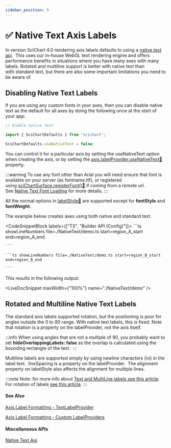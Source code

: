 ```yaml
---
sidebar_position: 9
---
```


# ✅ Native Text Axis Labels

In version SciChart 4.0 rendering axis labels defaults to using a [native text api](/docs/2d-charts/miscellaneous-apis/native-text-api/index.md).  This uses our in-house WebGL text rendering engine and offers performance benefits in situations where you have many axes with many labels. Rotated and multiline support is better with native text than with standard text, but there are also some important limitations you need to be aware of.

Disabling Native Text Labels
----------------------------

If you are using any custom fonts in your axes, then you can disable native text as the default for all axes by doing the following once at the start of your app: 

```ts
// Enable native text

import { SciChartDefaults } from "scichart";

SciChartDefaults.useNativeText = false;
```

You can control it for a particular axis by setting the useNativeText option when creating the axis, or by setting the [axis.labelProvider.useNativeText:blue_book:](https://www.scichart.com/documentation/js/current/typedoc/classes/labelproviderbase2d.html#usenativetext) property.

:::warning
To use any font other than Arial you will need ensure that font is available on your server (as fontname.ttf), or registered using [sciChartSurface.registerFont():blue_book:](https://www.scichart.com/documentation/js/current/typedoc/classes/scichartsurface.html#registerfont) if coming from a remote url.  See [Native Text Font Loading](/docs/2d-charts/miscellaneous-apis/native-text-api/index.md) for more details.
:::

All the normal options in [labelStyle:blue_book:](https://www.scichart.com/documentation/js/current/typedoc/classes/axisbase2d.html#labelstyle) are supported except for **fontStyle** and **fontWeight**. 

The example below creates axes using both native and standard text.

<CodeSnippetBlock labels={["TS", "Builder API (Config)"]}>
    ```ts showLineNumbers file=./NativeText/demo.ts start=region_A_start end=region_A_end
 
    ```

    ```ts showLineNumbers file=./NativeText/demo.ts start=region_B_start end=region_B_end
 
    ```
</CodeSnippetBlock>

This results in the following output:

<LiveDocSnippet maxWidth={"100%"} name="./NativeText/demo" />

Rotated and Multiline Native Text Labels
----------------------------------------

The standard axis labels supported rotation, but the positioning is poor for angles outside the 0 to 90 range. With native text labels, this is fixed. Note that rotation is a property on the labelProvider, not the axis itself.

:::info
When using angles that are not a multiple of 90, you probably want to set **hideOverlappingLabels: false** as the overlap is calculated using the bounding rectangle of the text. 
:::

Multiline labels are supported simply by using newline characters (\\n) in the label text.  lineSpacing is a property on the labelProvider.  The alignment property on labelStyle also affects the alignment for multiple lines. 

:::note
Note: for more info about [Text and MultiLine labels see this article](MultiLineLabels.html).  
For rotation of labels [see this article](RotatingAxisLabels.html).
:::

#### See Also

[Axis Label Formatting - TextLabelProvider](/docs/2d-charts/axis-api/axis-types/text-string-axis/index.md)

[Axis Label Formatting - Custom LabelProviders](/docs/2d-charts/axis-api/axis-labels/label-provider-api-overview/index.md)

#### Miscellaneous APIs

[Native Text Api](/docs/2d-charts/miscellaneous-apis/native-text-api/index.md)
